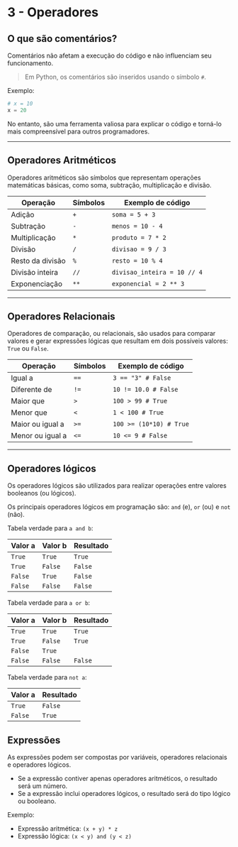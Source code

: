 # 3 - Operadores

## O que são comentários?

Comentários não afetam a execução do código e não influenciam seu funcionamento.

> Em Python, os comentários são inseridos usando o símbolo `#`.

Exemplo:

```python
# x = 10
x = 20
```

No entanto, são uma ferramenta valiosa para explicar o código e torná-lo mais compreensível para outros programadores.

---

## Operadores Aritméticos

Operadores aritméticos são símbolos que representam operações matemáticas básicas, como soma, subtração, multiplicação e divisão.

| Operação         | Símbolos | Exemplo de código           |
| ---------------- | -------- | --------------------------- |
| Adição           | `+`      | `soma = 5 + 3`              |
| Subtração        | `-`      | `menos = 10 - 4`            |
| Multiplicação    | `*`      | `produto = 7 * 2`           |
| Divisão          | `/`      | `divisao = 9 / 3`           |
| Resto da divisão | `%`      | `resto = 10 % 4`            |
| Divisão inteira  | `//`     | `divisao_inteira = 10 // 4` |
| Exponenciação    | `**`     | `exponencial = 2 ** 3`      |

---

## Operadores Relacionais

Operadores de comparação, ou relacionais, são usados para comparar valores e gerar expressões lógicas que resultam em dois possíveis valores: `True` ou `False`.

| Operação         | Símbolos | Exemplo de código       |
| ---------------- | -------- | ----------------------- |
| Igual a          | `==`     | `3 == "3" # False`      |
| Diferente de     | `!=`     | `10 != 10.0 # False`    |
| Maior que        | `>`      | `100 > 99 # True`       |
| Menor que        | `<`      | `1 < 100 # True`        |
| Maior ou igual a | `>=`     | `100 >= (10*10) # True` |
| Menor ou igual a | `<=`     | `10 <= 9 # False`       |

---

## Operadores lógicos

Os operadores lógicos são utilizados para realizar operações entre valores booleanos (ou lógicos). 

Os principais operadores lógicos em programação são: `and` (e), `or` (ou) e `not` (não).

Tabela verdade para `a and b`:

| Valor a | Valor b | Resultado |
| ------- | ------- | --------- |
| `True`  | `True`  | `True`    |
| `True`  | `False` | `False`   |
| `False` | `True`  | `False`   |
| `False` | `False` | `False`   |

Tabela verdade para `a or b`:

| Valor a | Valor b | Resultado |
| ------- | ------- | --------- |
| `True`  | `True`  | `True`    |
| `True`  | `False` | `True`    |
| `False` | `True`  |           |
| `False` | `False` | `False`   |

Tabela verdade para `not a`:

| Valor a | Resultado |
| ------- | --------- |
| `True`  | `False`   |
| `False` | `True`    |

## Expressões

As expressões podem ser compostas por variáveis, operadores relacionais e operadores lógicos.
- Se a expressão contiver apenas operadores aritméticos, o resultado será um número.
- Se a expressão inclui operadores lógicos, o resultado será do tipo lógico ou booleano.

Exemplo:
- Expressão aritmética: `(x + y) * z`
- Expressão lógica: `(x < y) and (y < z)`
